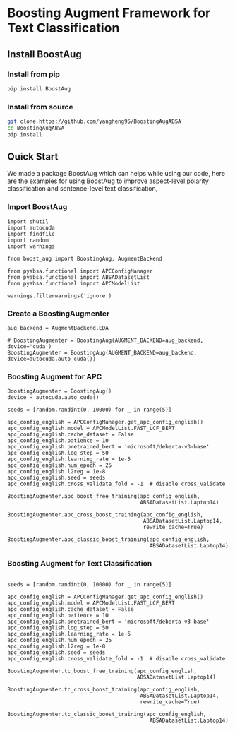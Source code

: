 # Boosting Augment Framework for Text Classification

## Install BoostAug

### Install from pip

```bash
pip install BoostAug
```

### Install from source

```bash
git clone https://github.com/yangheng95/BoostingAugABSA
cd BoostingAugABSA
pip install .
```

## Quick Start

We made a package BoostAug which can helps while using our code, here are the examples for using BoostAug to improve
aspect-level polarity classification and sentence-level text classification,

### Import BoostAug

```python3
import shutil
import autocuda
import findfile
import random
import warnings

from boost_aug import BoostingAug, AugmentBackend

from pyabsa.functional import APCConfigManager
from pyabsa.functional import ABSADatasetList
from pyabsa.functional import APCModelList

warnings.filterwarnings('ignore')
```

### Create a BoostingAugmenter
```python3
aug_backend = AugmentBackend.EDA

# BoostingAugmenter = BoostingAug(AUGMENT_BACKEND=aug_backend, device='cuda')
BoostingAugmenter = BoostingAug(AUGMENT_BACKEND=aug_backend, device=autocuda.auto_cuda())

```

### Boosting Augment for APC

```python3
BoostingAugmenter = BoostingAug()
device = autocuda.auto_cuda()

seeds = [random.randint(0, 10000) for _ in range(5)]

apc_config_english = APCConfigManager.get_apc_config_english()
apc_config_english.model = APCModelList.FAST_LCF_BERT
apc_config_english.cache_dataset = False
apc_config_english.patience = 10
apc_config_english.pretrained_bert = 'microsoft/deberta-v3-base'
apc_config_english.log_step = 50
apc_config_english.learning_rate = 1e-5
apc_config_english.num_epoch = 25
apc_config_english.l2reg = 1e-8
apc_config_english.seed = seeds
apc_config_english.cross_validate_fold = -1  # disable cross_validate

BoostingAugmenter.apc_boost_free_training(apc_config_english,
                                          ABSADatasetList.Laptop14)

BoostingAugmenter.apc_cross_boost_training(apc_config_english,
                                           ABSADatasetList.Laptop14,
                                           rewrite_cache=True)

BoostingAugmenter.apc_classic_boost_training(apc_config_english,
                                             ABSADatasetList.Laptop14)

```

### Boosting Augment for Text Classification

```python3

seeds = [random.randint(0, 10000) for _ in range(5)]

apc_config_english = APCConfigManager.get_apc_config_english()
apc_config_english.model = APCModelList.FAST_LCF_BERT
apc_config_english.cache_dataset = False
apc_config_english.patience = 10
apc_config_english.pretrained_bert = 'microsoft/deberta-v3-base'
apc_config_english.log_step = 50
apc_config_english.learning_rate = 1e-5
apc_config_english.num_epoch = 25
apc_config_english.l2reg = 1e-8
apc_config_english.seed = seeds
apc_config_english.cross_validate_fold = -1  # disable cross_validate

BoostingAugmenter.tc_boost_free_training(apc_config_english,
                                         ABSADatasetList.Laptop14)

BoostingAugmenter.tc_cross_boost_training(apc_config_english,
                                          ABSADatasetList.Laptop14,
                                          rewrite_cache=True)

BoostingAugmenter.tc_classic_boost_training(apc_config_english,
                                             ABSADatasetList.Laptop14)
```
